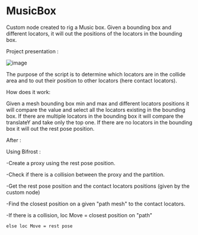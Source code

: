 # MusicBox
Custom node created to rig a Music box. Given a bounding box and different locators, it will out the positions of the locators in the bounding box.

Project presentation :

![image](https://github.com/3DJulietteG/MusicBox/assets/111455565/01521574-4079-4883-a2ab-dea42acfba83)

The purpose of the script is to determine which locators are in the collide area and to out their position to other locators (here contact locators).


How does it work:

Given a mesh bounding box min and max and different locators positions it will compare the value and select all the locators existing in the bounding box.
If there are multiple locators in the bounding box it will compare the translateY and take only the top one.
If there are no locators in the bounding box it will out the rest pose position.

After :

Using Bifrost :

  -Create a proxy using the rest pose position. 
  
  -Check if there is a collision between the proxy and the partition.
  
  -Get the rest pose position and the contact locators positions (given by the custom node)
  
  -Find the closest position on a given "path mesh" to the contact locators.
  
  -If there is a collision, loc Move = closest position on "path"
  
    else loc Move = rest pose


